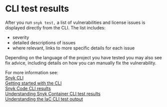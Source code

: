 # CLI test results

After you run `snyk test,` a list of vulnerabilities and license issues is displayed directly from the CLI. The list includes:

* severity
* detailed descriptions of issues
* where relevant, links to more specific details for each issue

Depending on the language of the project you have tested you may also see fix advice, including details on how you can manually fix the vulnerability.

For more information see:\
[Snyk CLI](../)\
[Getting started with the CLI](../getting-started-with-the-snyk-cli.md)\
[Snyk Code CLI results](broken-reference)\
[Understanding Snyk Container CLI test results](use-snyk-container-from-the-cli/understanding-snyk-container-cli-results.md)\
[Understanding the IaC CLI test output](../../scan-infrastructure/snyk-cli-for-iac/understanding-the-iac-cli-test-results/)
